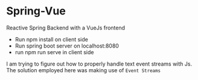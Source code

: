 # Spring-Vue
Reactive Spring Backend with a VueJs frontend

- Run npm install on client side
- Run spring boot server on localhost:8080
- run npm run serve in client side

I am trying to figure out how to properly handle text event streams with Js.
<br/>
The solution employed here was making use of `Event Streams` 
